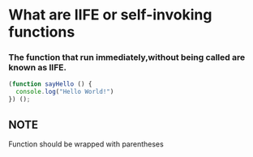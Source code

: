 # What are IIFE or self-invoking functions

### The function that run immediately,without being called are known as IIFE.

```javascript
(function sayHello () {
  console.log("Hello World!")
}) ();
```

## **NOTE**

Function should be wrapped with parentheses